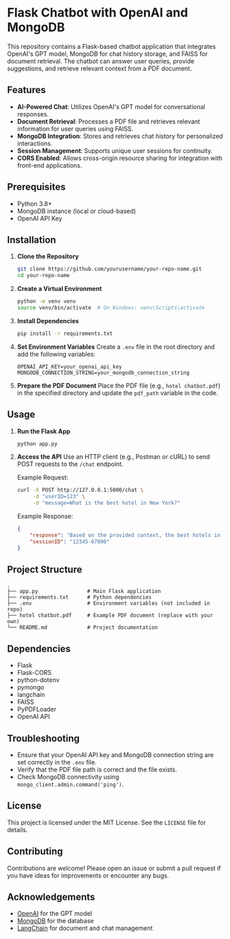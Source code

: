 # Flask Chatbot with OpenAI and MongoDB

This repository contains a Flask-based chatbot application that integrates OpenAI's GPT model, MongoDB for chat history storage, and FAISS for document retrieval. The chatbot can answer user queries, provide suggestions, and retrieve relevant context from a PDF document.

## Features

- **AI-Powered Chat**: Utilizes OpenAI's GPT model for conversational responses.
- **Document Retrieval**: Processes a PDF file and retrieves relevant information for user queries using FAISS.
- **MongoDB Integration**: Stores and retrieves chat history for personalized interactions.
- **Session Management**: Supports unique user sessions for continuity.
- **CORS Enabled**: Allows cross-origin resource sharing for integration with front-end applications.

## Prerequisites

- Python 3.8+
- MongoDB instance (local or cloud-based)
- OpenAI API Key

## Installation

1. **Clone the Repository**
   ```bash
   git clone https://github.com/yourusername/your-repo-name.git
   cd your-repo-name
   ```

2. **Create a Virtual Environment**
   ```bash
   python -m venv venv
   source venv/bin/activate  # On Windows: venv\Scripts\activate
   ```

3. **Install Dependencies**
   ```bash
   pip install -r requirements.txt
   ```

4. **Set Environment Variables**
   Create a `.env` file in the root directory and add the following variables:
   ```env
   OPENAI_API_KEY=your_openai_api_key
   MONGODB_CONNECTION_STRING=your_mongodb_connection_string
   ```

5. **Prepare the PDF Document**
   Place the PDF file (e.g., `hotel chatbot.pdf`) in the specified directory and update the `pdf_path` variable in the code.

## Usage

1. **Run the Flask App**
   ```bash
   python app.py
   ```

2. **Access the API**
   Use an HTTP client (e.g., Postman or cURL) to send POST requests to the `/chat` endpoint.

   Example Request:
   ```bash
   curl -X POST http://127.0.0.1:5000/chat \
        -d "userID=123" \
        -d "message=What is the best hotel in New York?"
   ```

   Example Response:
   ```json
   {
       "response": "Based on the provided context, the best hotels in New York include...",
       "sessionID": "12345-67890"
   }
   ```

## Project Structure

```plaintext
.
├── app.py                # Main Flask application
├── requirements.txt      # Python dependencies
├── .env                  # Environment variables (not included in repo)
├── hotel chatbot.pdf     # Example PDF document (replace with your own)
└── README.md             # Project documentation
```

## Dependencies

- Flask
- Flask-CORS
- python-dotenv
- pymongo
- langchain
- FAISS
- PyPDFLoader
- OpenAI API

## Troubleshooting

- Ensure that your OpenAI API key and MongoDB connection string are set correctly in the `.env` file.
- Verify that the PDF file path is correct and the file exists.
- Check MongoDB connectivity using `mongo_client.admin.command('ping')`.

## License

This project is licensed under the MIT License. See the `LICENSE` file for details.

## Contributing

Contributions are welcome! Please open an issue or submit a pull request if you have ideas for improvements or encounter any bugs.

## Acknowledgements

- [OpenAI](https://openai.com/) for the GPT model
- [MongoDB](https://www.mongodb.com/) for the database
- [LangChain](https://docs.langchain.com/) for document and chat management
